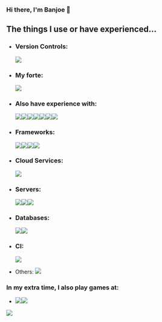 ### Hi there, I'm Banjoe 👋

<!--
**sbanjoe25/sbanjoe25** is a ✨ _special_ ✨ repository because its `README.md` (this file) appears on your GitHub profile.

Here are some ideas to get you started:

- 🔭 I’m currently working on ...
- 🌱 I’m currently learning ...
- 👯 I’m looking to collaborate on ...
- 🤔 I’m looking for help with ...
- 💬 Ask me about ...
- 📫 How to reach me: ...
- 😄 Pronouns: ...
- ⚡ Fun fact: ...
-->
## The things I use or have experienced...

- ### Version Controls:
  <img src="https://img.shields.io/badge/github%20-%23121011.svg?&style=for-the-badge&logo=github&logoColor=white"/>

- ### My forte:
  <img src="https://img.shields.io/badge/java-%23ED8B00.svg?&style=for-the-badge&logo=java&logoColor=white"/>

- ### Also have experience with:
  <img src="https://img.shields.io/badge/javascript%20-%23323330.svg?&style=for-the-badge&logo=javascript&logoColor=%23F7DF1E"/><img src="https://img.shields.io/badge/typescript%20-%23007ACC.svg?&style=for-the-badge&logo=typescript&logoColor=white"/><img src="https://img.shields.io/badge/html5%20-%23E34F26.svg?&style=for-the-badge&logo=html5&logoColor=white"/><img src="https://img.shields.io/badge/css3%20-%231572B6.svg?&style=for-the-badge&logo=css3&logoColor=white"/><img src="https://img.shields.io/badge/markdown-%23000000.svg?&style=for-the-badge&logo=markdown&logoColor=white"/><img src="https://img.shields.io/badge/shell_script%20-%23121011.svg?&style=for-the-badge&logo=gnu-bash&logoColor=white"/><img src="https://img.shields.io/badge/c%23%20-%23239120.svg?&style=for-the-badge&logo=c-sharp&logoColor=white"/>

- ### Frameworks:
  <img src="https://img.shields.io/badge/angular.js%20-%23E23237.svg?&style=for-the-badge&logo=angularjs&logoColor=white"/><img src="https://img.shields.io/badge/angular%20-%23DD0031.svg?&style=for-the-badge&logo=angular&logoColor=white"/><img src="https://img.shields.io/badge/spring%20-%236DB33F.svg?&style=for-the-badge&logo=spring&logoColor=white"/><img src="https://img.shields.io/badge/bootstrap%20-%23563D7C.svg?&style=for-the-badge&logo=bootstrap&logoColor=white"/>

- ### Cloud Services: 
  <img src="https://img.shields.io/badge/AWS%20-%23FF9900.svg?&style=for-the-badge&logo=amazon-aws&logoColor=white"/>

- ### Servers:
  <img src="https://img.shields.io/badge/apache%20-%23D42029.svg?&style=for-the-badge&logo=apache&logoColor=white"/><img src="https://img.shields.io/badge/nginx%20-%23009639.svg?&style=for-the-badge&logo=nginx&logoColor=white"/><img src="https://img.shields.io/badge/jenkins%20-%232C5263.svg?&style=for-the-badge&logo=jenkins&logoColor=white"/>

- ### Databases:
  <img src ="https://img.shields.io/badge/postgres-%23316192.svg?&style=for-the-badge&logo=postgresql&logoColor=white"/><img src="https://img.shields.io/badge/mysql-%2300f.svg?&style=for-the-badge&logo=mysql&logoColor=white"/>

- ### CI:
  <img src="https://img.shields.io/badge/CIRCLECI%20-%23161616.svg?&style=for-the-badge&logo=circleci&logoColor=white"/>

- Others:
  <img src="https://img.shields.io/badge/docker%20-%230db7ed.svg?&style=for-the-badge&logo=docker&logoColor=white"/>

### In my extra time, I also play games at: 
-   <img src="https://img.shields.io/badge/steam%20-%23000000.svg?&style=for-the-badge&logo=steam&logoColor=white"/><img src="https://img.shields.io/badge/epic%20games%20-%23313131.svg?&style=for-the-badge&logo=epic%20games&logoColor=white"/>

<img src="https://github.com/saadeghi/saadeghi/blob/master/dino.gif"/>
